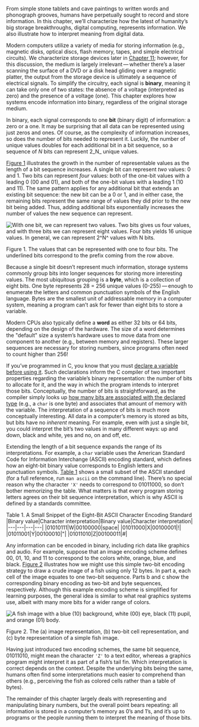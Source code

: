 From simple stone tablets and cave paintings to written words and phonograph grooves, humans have perpetually sought to record and store information. In this chapter, we’ll characterize how the latest of humanity’s big storage breakthroughs, digital computing, represents information. We also illustrate how to interpret meaning from digital data.

Modern computers utilize a variety of media for storing information (e.g., magnetic disks, optical discs, flash memory, tapes, and simple electrical circuits). We characterize storage devices later in [Chapter 11](https://diveintosystems.org/book/C11-MemHierarchy/devices.html#_storage_devices); however, for this discussion, the medium is largely irrelevant — whether there’s a laser scanning the surface of a DVD or a disk head gliding over a magnetic platter, the output from the storage device is ultimately a sequence of electrical signals. To simplify the circuitry, each signal is **binary**, meaning it can take only one of two states: the absence of a voltage (interpreted as zero) and the presence of a voltage (one). This chapter explores how systems encode information into binary, regardless of the original storage medium.

In binary, each signal corresponds to one **bit** (binary digit) of information: a zero or a one. It may be surprising that all data can be represented using just zeros and ones. Of course, as the complexity of information increases, so does the number of bits needed to represent it. Luckily, the number of unique values doubles for each additional bit in a bit sequence, so a sequence of _N_ bits can represent 2_N_ unique values.

[Figure 1](https://diveintosystems.org/book/C4-Binary/index.html#FigNumberOfBitsValues) illustrates the growth in the number of representable values as the length of a bit sequence increases. A single bit can represent _two_ values: 0 and 1. Two bits can represent _four_ values: both of the one-bit values with a leading 0 (00 and 01), and both of the one-bit values with a leading 1 (10 and 11). The same pattern applies for any additional bit that extends an existing bit sequence: the new bit can be a 0 or 1, and in either case, the remaining bits represent the same range of values they did prior to the new bit being added. Thus, adding additional bits exponentially increases the number of values the new sequence can represent.

![With one bit, we can represent two values.  Two bits gives us four values, and with three bits we can represent eight values.  Four bits yields 16 unique values.  In general, we can represent 2^N^ values with N bits.](https://diveintosystems.org/book/C4-Binary/_images/NumberOfBitsValues.png)

Figure 1. The values that can be represented with one to four bits. The underlined bits correspond to the prefix coming from the row above.

Because a single bit doesn’t represent much information, storage systems commonly group bits into longer sequences for storing more interesting values. The most ubiquitous grouping is a **byte**, which is a collection of eight bits. One byte represents 28 = 256 unique values (0-255) — enough to enumerate the letters and common punctuation symbols of the English language. Bytes are the smallest unit of addressable memory in a computer system, meaning a program can’t ask for fewer than eight bits to store a variable.

Modern CPUs also typically define a **word** as either 32 bits or 64 bits, depending on the design of the hardware. The size of a word determines the "default" size a system’s hardware uses to move data from one component to another (e.g., between memory and registers). These larger sequences are necessary for storing numbers, since programs often need to count higher than 256!

If you’ve programmed in C, you know that you must [declare a variable before using it](https://diveintosystems.org/book/C1-C_intro/getting_started.html#_variables_and_c_numeric_types). Such declarations inform the C compiler of two important properties regarding the variable’s binary representation: the number of bits to allocate for it, and the way in which the program intends to interpret those bits. Conceptually, the number of bits is straightforward, as the compiler simply looks up [how many bits are associated with the declared type](https://diveintosystems.org/book/C1-C_intro/getting_started.html#_c_numeric_types) (e.g., a `char` is one byte) and associates that amount of memory with the variable. The interpretation of a sequence of bits is much more conceptually interesting. All data in a computer’s memory is stored as bits, but bits have no _inherent_ meaning. For example, even with just a single bit, you could interpret the bit’s two values in many different ways: up and down, black and white, yes and no, on and off, etc.

Extending the length of a bit sequence expands the range of its interpretations. For example, a `char` variable uses the American Standard Code for Information Interchange (ASCII) encoding standard, which defines how an eight-bit binary value corresponds to English letters and punctuation symbols. [Table 1](https://diveintosystems.org/book/C4-Binary/index.html#TabAscii) shows a small subset of the ASCII standard (for a full reference, run `man ascii` on the command line). There’s no special reason why the character `'X'` needs to correspond to 01011000, so don’t bother memorizing the table. What matters is that every program storing letters agrees on their bit sequence interpretation, which is why ASCII is defined by a standards committee.

Table 1. A Small Snippet of the Eight-Bit ASCII Character Encoding Standard
|Binary value|Character interpretation|Binary value|Character interpretation|
|---|---|---|---|
|01010111|W|00100000|space|
|01011000|X|00100001|!|
|01011001|Y|00100010|"|
|01011010|Z|00100011|#|

Any information can be encoded in binary, including rich data like graphics and audio. For example, suppose that an image encoding scheme defines 00, 01, 10, and 11 to correspond to the colors white, orange, blue, and black. [Figure 2](https://diveintosystems.org/book/C4-Binary/index.html#FigImageRepresentation) illustrates how we might use this simple two-bit encoding strategy to draw a crude image of a fish using only 12 bytes. In part a, each cell of the image equates to one two-bit sequence. Parts b and c show the corresponding binary encoding as two-bit and byte sequences, respectively. Although this example encoding scheme is simplified for learning purposes, the general idea is similar to what real graphics systems use, albeit with many more bits for a wider range of colors.

![A fish image with a blue (10) background, white (00) eye, black (11) pupil, and orange (01) body.](https://diveintosystems.org/book/C4-Binary/_images/ImageRepresentation.png)

Figure 2. The (a) image representation, (b) two-bit cell representation, and (c) byte representation of a simple fish image.

Having just introduced two encoding schemes, the same bit sequence, 01011010, might mean the character `'Z'` to a text editor, whereas a graphics program might interpret it as part of a fish’s tail fin. Which interpretation is correct depends on the context. Despite the underlying bits being the same, humans often find some interpretations much easier to comprehend than others (e.g., perceiving the fish as colored cells rather than a table of bytes).

The remainder of this chapter largely deals with representing and manipulating binary numbers, but the overall point bears repeating: all information is stored in a computer’s memory as 0’s and 1’s, and it’s up to programs or the people running them to interpret the meaning of those bits.